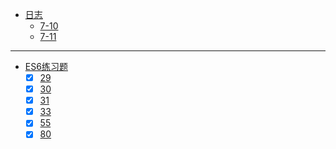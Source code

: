 * [日志](docs/24942/)
  * [7-10](docs/24942-武展/07-10)
  * [7-11](docs/24942-武展/07-11)


---

* [ES6练习题](docs/24942/)
  * [x] [29](tests/24942-武展/29.js)
  * [x] [30](tests/24942-武展/30.js)
  * [x] [31](tests/24942-武展/31.js)
  * [x] [33](tests/24942-武展/33.js)
  * [x] [55](tests/24942-武展/55.js)
  * [x] [80](tests/24942-武展/80.js)